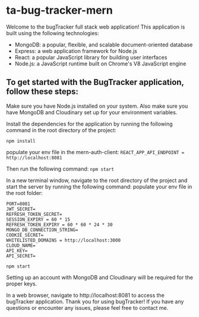 # ta-bug-tracker-mern

Welcome to the bugTracker full stack web application! This application is built using the following technologies:

* MongoDB: a popular, flexible, and scalable document-oriented database
* Express: a web application framework for Node.js
* React: a popular JavaScript library for building user interfaces
* Node.js: a JavaScript runtime built on Chrome's V8 JavaScript engine

## To get started with the BugTracker application, follow these steps:

Make sure you have Node.js installed on your system.
Also make sure you have MongoDB and Cloudinary set up for your environment variables.

Install the dependencies for the application by running the following command in the root directory of the project:

```npm install```

populate your env file in the mern-auth-client:
```REACT_APP_API_ENDPOINT = http://localhost:8081```

Then run the following command:
```npm start```

In a new terminal window, navigate to the root directory of the project and start the server by running the following command:
populate your env file in the root folder:
```
PORT=8081
JWT_SECRET=
REFRESH_TOKEN_SECRET=
SESSION_EXPIRY = 60 * 15
REFRESH_TOKEN_EXPIRY = 60 * 60 * 24 * 30
MONGO_DB_CONNECTION_STRING=
COOKIE_SECRET=
WHITELISTED_DOMAINS = http://localhost:3000
CLOUD_NAME=
API_KEY=
API_SECRET=

npm start
```

Setting up an account with MongoDB and Cloudinary will be required for the proper keys.

In a web browser, navigate to http://localhost:8081 to access the bugTracker application.
Thank you for using bugTracker! If you have any questions or encounter any issues, please feel free to contact me.
